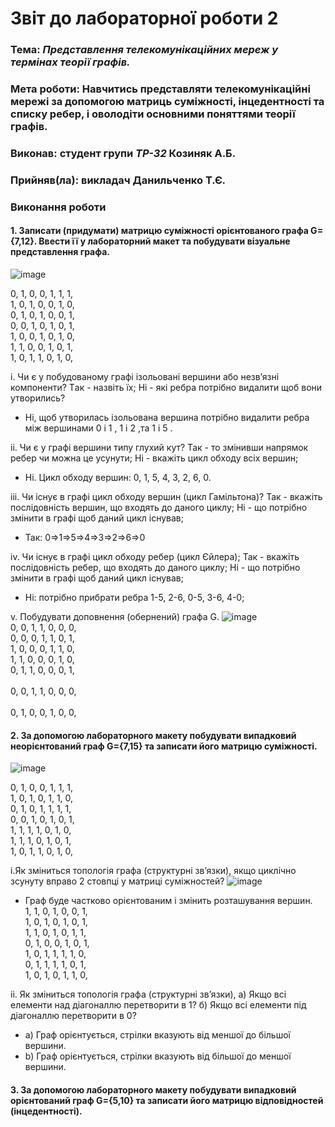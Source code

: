 # Звіт до лабораторної  роботи 2
### Тема: _Представлення телекомунікаційних мереж у термінах теорії графів._
### Мета роботи: Навчитись представляти телекомунікаційні мережі за допомогою матриць суміжності, інцедентності та списку ребер, і оволодіти основними поняттями теорії графів.

### Виконав: студент групи *ТР-32* Козиняк А.Б.
### Прийняв(ла): викладач Данильченко Т.Є.
>
>
### Виконання роботи
#### 1. Записати (придумати) матрицю суміжності орієнтованого графа G={7,12}. Ввести її у лабораторний макет та побудувати візуальне представлення графа.
![image](https://user-images.githubusercontent.com/48200799/118448474-b6ce8880-b6fa-11eb-8592-aa9e12e3334b.png)


0, 1, 0, 0, 1, 1, 1,</br> 
1, 0, 1, 0, 0, 1, 0,</br>
0, 1, 0, 1, 0, 0, 1,</br>
0, 0, 1, 0, 1, 0, 1,</br>
1, 0, 0, 1, 0, 1, 0,</br>
1, 1, 0, 0, 1, 0, 1,</br>
1, 0, 1, 1, 0, 1, 0,</br>

i. Чи є у побудованому графі ізольовані вершини або незв’язні компоненти? Tак - назвіть їх; Hі - які ребра потрібно видалити щоб вони утворились?
* Ні, щоб утворилась ізольована вершина потрібно видалити ребра між вершинами 0 і 1 ,  1 і 2 ,та 1 і 5  .

ii.  Чи є у графі вершини типу глухий кут? Так - то змінивши напрямок ребер чи можна це усунути; Hі - вкажіть цикл обходу всіх вершин;
* Ні. Цикл обходу вершин: 0, 1, 5, 4, 3, 2, 6, 0.

iii.  Чи існує в графі цикл обходу вершин (цикл Гамільтона)? Так - вкажіть послідовність вершин, що входять до даного циклу; Hі - що потрібно змінити в графі щоб даний цикл існував;
* Так: 0⇒1⇒5⇒4⇒3⇒2⇒6⇒0 

iv.  Чи існує в графі цикл обходу ребер (цикл Єйлера); Так - вкажіть послідовність ребер, що входять до даного циклу; Hі - що потрібно змінити в графі щоб даний цикл існував;
* Hі: потрібно прибрати ребра 1-5, 2-6, 0-5, 3-6, 4-0;

v.  Побудувати доповнення (обернений) графа G.
![image](https://user-images.githubusercontent.com/48200799/118463598-9e656a80-b708-11eb-8626-c13d6a626950.png)</br>
0, 0, 1, 1, 0, 0, 0,</br> 
0, 0, 0, 1, 1, 0, 1, </br> 
1, 0, 0, 0, 1, 1, 0, </br> 
1, 1, 0, 0, 0, 1, 0, </br>
0, 1, 1, 0, 0, 0, 1, </br>  
0, 0, 1, 1, 0, 0, 0, </br>  
0, 1, 0, 0, 1, 0, 0, </br> 

#### 2. За допомогою лабораторного макету побудувати випадковий неорієнтований граф G={7,15} та записати його матрицю суміжності.
![image](https://user-images.githubusercontent.com/48200799/118464448-893d0b80-b709-11eb-8b2a-d9c8ec3f4f9c.png)</br>

0, 1, 0, 0, 1, 1, 1, </br> 
1, 0, 1, 0, 1, 1, 0, </br> 
0, 1, 0, 1, 1, 1, 1, </br> 
0, 0, 1, 0, 1, 0, 1, </br> 
1, 1, 1, 1, 0, 1, 0, </br> 
1, 1, 1, 0, 1, 0, 1, </br> 
1, 0, 1, 1, 0, 1, 0, </br> 

i.Як зміниться топологія графа (структурні зв’язки), якщо циклічно зсунуту вправо 2 стовпці у матриці суміжностей?
![image](https://user-images.githubusercontent.com/48200799/118465393-82fb5f00-b70a-11eb-9f79-f9731984bb9e.png)
* Граф буде частково орієнтованим і змінить розташування вершин.</br>
1, 1, 0, 1, 0, 0, 1, </br>
1, 0, 1, 0, 1, 0, 1, </br>
1, 1, 0, 1, 0, 1, 1, </br>
0, 1, 0, 0, 1, 0, 1, </br>
1, 0, 1, 1, 1, 1, 0, </br>
0, 1, 1, 1, 1, 0, 1, </br>
1, 0, 1, 0, 1, 1, 0,</br> 

ii. Як зміниться топологія графа (структурні зв’язки), а) Якщо всі елементи над діагоналлю перетворити в 1? б) Якщо всі елементи під діагоналлю перетворити в 0?
* а) Граф орієнтується, стрілки вказують від меншої до більшої вершини.
* b) Граф орієнтується, стрілки вказують від більшої до меншої вершини.
#### 3. За допомогою лабораторного макету побудувати випадковий орієнтований граф G={5,10} та записати його матрицю відповідностей (інцедентності).

